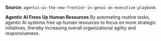 **Source:** `agentic-ai-the-new-frontier-in-genai-an-executive-playbook`

**Agentic AI Frees Up Human Resources**
By automating routine tasks, agentic AI systems free up human resources to focus on more strategic initiatives, thereby increasing overall organizational agility and responsiveness.
